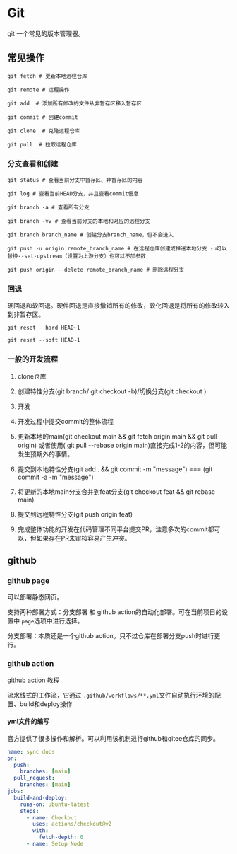 # Git

git 一个常见的版本管理器。

## 常见操作
```shell
git fetch # 更新本地远程仓库

git remote # 远程操作

git add  # 添加所有修改的文件从非暂存区移入暂存区

git commit # 创建commit

git clone  # 克隆远程仓库

git pull  # 拉取远程仓库
```


### 分支查看和创建
```shell
git status # 查看当前分支中暂存区、非暂存区的内容

git log # 查看当前HEAD分支，并且查看commit信息

git branch -a # 查看所有分支

git branch -vv # 查看当前分支的本地和对应的远程分支

git branch branch_name # 创建分支branch_name，但不会进入

git push -u origin remote_branch_name # 在远程仓库创建或推送本地分支 -u可以替换--set-upstream（设置为上游分支）也可以不加参数

git push origin --delete remote_branch_name # 删除远程分支
```

### 回退

硬回退和软回退。硬件回退是直接撤销所有的修改，软化回退是将所有的修改转入到非暂存区。
```shell
git reset --hard HEAD~1

git reset --soft HEAD~1
```

### 一般的开发流程

1. clone仓库

2. 创建特性分支(git branch/ git checkout -b)/切换分支(git checkout )

3. 开发

4. 开发过程中提交commit的整体流程

  1. 更新本地的main(git checkout main && git fetch origin main && git pull origin) 或者使用( git pull --rebase origin main)直接完成1-2的内容，但可能发生预期外的事情。

  2. 提交到本地特性分支(git add . && git commit -m "message") === (git commit -a -m "message")

  3. 将更新的本地main分支合并到feat分支(git checkout feat && git rebase main) 

  4. 提交到远程特性分支(git push origin feat)
  
5. 完成整体功能的开发在代码管理不同平台提交PR，注意多次的commit都可以，但如果存在PR未审核容易产生冲突。

## github

### github page

可以部署静态网页。

支持两种部署方式：分支部署 和 github action的自动化部署。可在当前项目的设置中 `page`选项中进行选择。

分支部署：本质还是一个github action。只不过仓库在部署分支push时进行更行。

### github action

[github action 教程](https://www.ruanyifeng.com/blog/2019/09/getting-started-with-github-actions.html)

流水线式的工作流，它通过 `.github/workflows/**.yml`文件自动执行环境的配置、build和deploy操作

#### yml文件的编写

官方提供了很多操作和解析。可以利用该机制进行github和gitee仓库的同步。

```yml
name: sync docs
on:
  push:
    branches: [main]
  pull_request:
    branches: [main]
jobs:
  build-and-deploy:
    runs-on: ubuntu-latest
    steps:
      - name: Checkout
        uses: actions/checkout@v2
        with:
          fetch-depth: 0
      - name: Setup Node
```